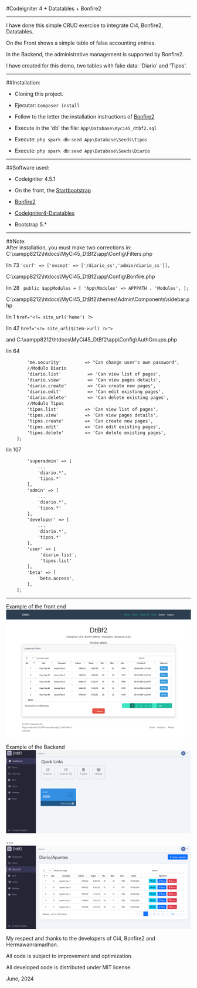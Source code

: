 #Codeigniter 4 + Datatables + Bonfire2

---

I have done this simple CRUD exercise to integrate Ci4, Bonfire2, Datatables.

On the Front shows a simple table of false accounting entries.

In the Backend, the administrative management is supported by Bonfire2.

I have created for this demo, two tables with fake data: 'Diario' and 'Tipos'.

---

##Installation:

- Cloning this project.

- Ejecutar: `Composer install`

- Follow to the letter the installation instructions of [Bonfire2](https://lonnieezell.github.io/Bonfire2/)

- Execute in the 'db' the file: `App\Database\myci45_dtbf2.sql`

- Execute: `php spark db:seed App\Database\Seeds\Tipos`

- Execute: `php spark db:seed App\Database\Seeds\Diario`

---

##Software used:

- Codeigniter 4.5.1

- On the front, the [Startbootstrap](https://startbootstrap.com/template/bare)

- [Bonfire2](https://lonnieezell.github.io/Bonfire2/)

- [Codeigniter4-Datatables](https://github.com/hermawanramadhan/CodeIgniter4-DataTables)

- Bootstrap 5.*

---

##Note:  
After installation, you must make two corrections in: 
C:\xampp8212\htdocs\MyCi45_DtBf2\app\Config\Filters.php

lin 73 `'csrf' => ['except' => ['/diario_ss','admin/diario_ss']],`

C:\xampp8212\htdocs\MyCi45_DtBf2\app\Config\Bonfire.php

lin 28 ```
public $appModules = [
         'App\Modules' => APPPATH . 'Modules',
    ];```

C:\xampp8212\htdocs\MyCi45_DtBf2\themes\Admin\Components\sidebar.php

lin 1 ```href="<?= site_url('home') ?>```

lin 42 ```href="<?= site_url($item->url) ?>">```

and C:\xampp8212\htdocs\MyCi45_DtBf2\app\Config\AuthGroups.php

lin 64

```...
        'me.security'         => "Can change user's own password",       
        //Modulo Diario
        'diario.list'          => 'Can view list of pages',
        'diario.view'          => 'Can view pages details',
        'diario.create'        => 'Can create new pages',
        'diario.edit'          => 'Can edit existing pages',
        'diario.delete'        => 'Can delete existing pages',
        //Modulo Tipos
        'tipos.list'          => 'Can view list of pages',
        'tipos.view'          => 'Can view pages details',
        'tipos.create'        => 'Can create new pages',
        'tipos.edit'          => 'Can edit existing pages',
        'tipos.delete'        => 'Can delete existing pages',
    ];
```

lin 107

```public
        'superadmin' => [
            ...
            'diario.*',
            'tipos.*'
        ],
        'admin' => [
            ...
            'diario.*',
            'tipos.*'
        ],
        'developer' => [
            ...
            'diario.*',
            'tipos.*'
        ],
        'user' => [
             'diario.list',
             'tipos.list'
        ],
        'beta' => [
            'beta.access',
        ],
    ];
```

---

Example of the front end
![front_1](/img/front_1.png)

Example of the Backend
![admin_1](/img/admin_1.png)

---![admin_2](/img/admin_2.png)

My respect and thanks to the developers of Ci4, Bonfire2 and Hermawanramadhan.

All code is subject to improvement and optimization.

All developed code is distributed under MIT license.

June, 2024
